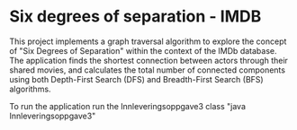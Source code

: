 # Six degrees of separation - IMDB
This project implements a graph traversal algorithm to explore the concept of "Six Degrees of Separation" within the context of the IMDb database. The application finds the shortest connection between actors through their shared movies, and calculates the total number of connected components using both Depth-First Search (DFS) and Breadth-First Search (BFS) algorithms.

To run the application run the Innleveringsoppgave3 class "java Innleveringsoppgave3"

